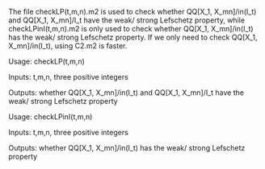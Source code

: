 The file checkLP(t,m,n).m2 is used to check whether QQ[X_1, X_mn]/in(I_t) and QQ[X_1, X_mn]/I_t have the weak/ strong Lefschetz property, while checkLPinI(t,m,n).m2 is only used to check whether QQ[X_1, X_mn]/in(I_t) has the weak/ strong Lefschetz property. If we only need to check QQ[X_1, X_mn]/in(I_t), using C2.m2 is faster.


Usage:
checkLP(t,m,n)

Inputs:
t,m,n, three positive integers

Outputs:
whether QQ[X_1, X_mn]/in(I_t) and QQ[X_1, X_mn]/I_t have the weak/ strong Lefschetz property


Usage:
checkLPinI(t,m,n)

Inputs:
t,m,n, three positive integers

Outputs:
whether QQ[X_1, X_mn]/in(I_t) has the weak/ strong Lefschetz property
